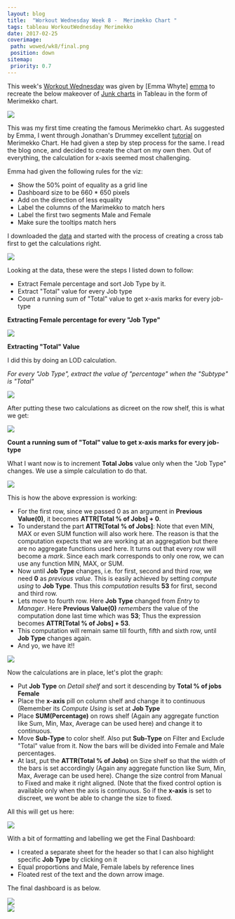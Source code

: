 ```yaml
---
layout: blog
title:  "Workout Wednesday Week 8 -  Merimekko Chart "
tags: tableau WorkoutWednesday Merimekko 
date: 2017-02-25
coverimage:
 path: wowed/wk8/final.png
 position: down
sitemap:
 priority: 0.7
---
```



This week's [Workout Wednesday][wow] was given by [Emma Whyte] [emma] to recreate the below makeover of [Junk charts][junk] in Tableau in the form of Merimekko chart.

<!--more-->

<img src="{{ site.urlimg }}/wowed/wk8/sample.png" class="alignimgcenter" itemprop="image">

This was my first time creating the famous Merimekko chart. As suggested by Emma, I went through Jonathan's Drummey excellent [tutorial][tutorial] on Merimekko Chart. He had given a step by step process for the same. I read the blog once, and decided to create the chart on my own then. Out of everything, the calculation for x-axis seemed most challenging.

Emma had given the following rules for the viz:

- Show the 50% point of equality as a grid line
- Dashboard size to be 660 * 650 pixels
- Add on the direction of less equality
- Label the columns of the Marimekko to match hers
- Label the first two segments Male and Female
- Make sure the tooltips match hers

I downloaded the [data][data] and started with the process of creating a cross tab first to get the calculations right.

<img src="{{ site.urlimg }}/wowed/wk8/data.png" class="alignimgcenter" itemprop="image">



Looking at the data, these were the steps I listed down to follow:

- Extract Female percentage and sort Job Type by it.
- Extract "Total" value for every Job type 
- Count a running sum of "Total" value to get x-axis marks for every job-type


**Extracting Female percentage for every "Job Type"**

<img src="{{ site.urlimg }}/wowed/wk8/femalecalc.png" class="alignimgcenter" itemprop="image">

**Extracting "Total" Value**

I did this by doing an LOD calculation. 

*For every "Job Type", extract the value of "percentage" when the "Subtype" is "Total"*

<img src="{{ site.urlimg }}/wowed/wk8/totalcalc.png" class="alignimgcenter" itemprop="image">

After putting these two calculations as dicreet on the row shelf, this is what we get:

<img src="{{ site.urlimg }}/wowed/wk8/crstab1.png" class="alignimgcenter" itemprop="image">


**Count a running sum of "Total" value to get x-axis marks for every job-type**

What I want now is to increment **Total Jobs** value only when the "Job Type" changes. We use a simple calculation to do that.

<img src="{{ site.urlimg }}/wowed/wk8/xaxis.png" class="alignimgcenter" itemprop="image">

This is how the above expression is working:

- For the first row, since we passed 0 as an argument in **Previous Value(0)**, it becomes **ATTR[Total % of Jobs] + 0**.
- To understand the part **ATTR[Total % of Jobs]**: Note that even MIN, MAX or even SUM function will also work here. The reason is that the computation expects that we are working at an aggregation but there are no aggregate functions used here. It turns out that every row will become a *mark*. Since each mark corresponds to only one row, we can use any function MIN, MAX, or SUM.
- Now until **Job Type** changes, i.e. for first, second and third row, we need **0** as *previous value*. This is easily achieved by setting *compute using* to **Job Type**. Thus this *computation* results **53** for first, second and third row.
- Lets move to fourth row. Here **Job Type** changed from *Entry* to *Manager*. Here **Previous Value(0)** *remembers* the value of the computation done last time which was **53**; Thus the expression becomes **ATTR[Total % of Jobs] + 53**.
- This computation will remain same till fourth, fifth and sixth row, until **Job Type** changes again.
- And yo, we have it!!

<img src="{{ site.urlimg }}/wowed/wk8/crstab2.png" class="alignimgcenter" itemprop="image">

Now the calculations are in place, let's plot the graph:

- Put **Job Type** on *Detail shelf* and sort it descending by **Total % of jobs Female**
- Place the **x-axis** pill on column shelf and change it to continuous (Remember its *Compute Using* is set at **Job Type**
- Place **SUM(Percentage)** on rows shelf (Again any aggregate function like Sum, Min, Max, Average can be used here) and change it to continuous.
- Move **Sub-Type** to color shelf. Also put **Sub-Type** on Filter and Exclude "Total" value from it. Now the bars will be divided into Female and Male percentages.
- At last, put the **ATTR(Total % of Jobs)** on Size shelf so that the width of the bars is set accordingly (Again any aggregate function like Sum, Min, Max, Average can be used here). Change the size control from Manual to Fixed and make it right aligned. (Note that the fixed control option is available only when the axis is continuous. So if the **x-axis** is set to discreet, we wont be able to change the size to fixed.


All this will get us here:

<img src="{{ site.urlimg }}/wowed/wk8/preformat.png" class="alignimgcenter" itemprop="image">

With a bit of formatting and labelling we get the Final Dashboard:

- I created a separate sheet for the header so that I can also highlight specific **Job Type** by clicking on it
- Equal proportions and Male, Female labels by reference lines
- Floated rest of the text and the down arrow image.



The final dashboard is as below. 



<div class="show-for-small-down">
<a href="https://public.tableau.com/views/Merimekkochart/Merimekkochart?:embed=y&:display_count=yes">
<img src="{{ site.urlimg }}/wowed/wk8/final.png" class="alignimgcenter" itemprop="image">
</a>
</div>
<!-- tags lable -->
<div class="show-for-medium-up">
<div class='tableauPlaceholder' id='viz1488113464540' style='position: relative'><noscript><a href='#'><img alt=' ' src='https:&#47;&#47;public.tableau.com&#47;static&#47;images&#47;Me&#47;Merimekkochart&#47;Merimekkochart&#47;1_rss.png' style='border: none' /></a></noscript><object class='tableauViz'  style='display:none;'><param name='host_url' value='https%3A%2F%2Fpublic.tableau.com%2F' /> <param name='site_root' value='' /><param name='name' value='Merimekkochart&#47;Merimekkochart' /><param name='tabs' value='no' /><param name='toolbar' value='yes' /><param name='static_image' value='https:&#47;&#47;public.tableau.com&#47;static&#47;images&#47;Me&#47;Merimekkochart&#47;Merimekkochart&#47;1.png' /> <param name='animate_transition' value='yes' /><param name='display_static_image' value='yes' /><param name='display_spinner' value='yes' /><param name='display_overlay' value='yes' /><param name='display_count' value='yes' /></object></div><script type='text/javascript'>    var divElement = document.getElementById('viz1488113464540');    var vizElement = divElement.getElementsByTagName('object')[0];    vizElement.style.width='704px';vizElement.style.height='769px';    var scriptElement = document.createElement('script');    scriptElement.src = 'https://public.tableau.com/javascripts/api/viz_v1.js';    vizElement.parentNode.insertBefore(scriptElement, vizElement);</script>
</div>


[wow]: http://www.womanindata.co.uk/2017/02/workout-wednesday-week-8-marimekko.html
[emma]: http://www.womanindata.co.uk/
[junk]: http://junkcharts.typepad.com/junk_charts/2016/12/story-within-story-bar-within-bar.html
[tutorial]: https://www.tableau.com/about/blog/2016/8/how-build-marimekko-chart-tableau-58153
[data]: https://drive.google.com/file/d/0BwwOAU_ldxzwdVdJdGcydFZkekU/view











